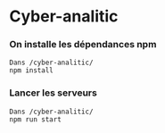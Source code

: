 # Cyber-analitic

### On installe les dépendances npm
```
Dans /cyber-analitic/
npm install
```

### Lancer les serveurs
```
Dans /cyber-analitic/
npm run start
```
